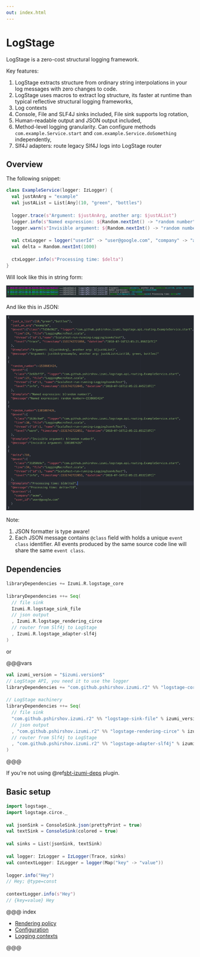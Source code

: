 ```yaml
---
out: index.html
---
```

LogStage
========

LogStage is a zero-cost structural logging framework.

Key features:

1. LogStage extracts structure from ordinary string interpolations in your log messages with zero changes to code.
2. LogStage uses macros to extract log structure, its faster at runtime than typical reflective structural logging frameworks,
3. Log contexts
4. Console, File and SLF4J sinks included, File sink supports log rotation,
5. Human-readable output and JSON output included,
6. Method-level logging granularity. Can configure methods `com.example.Service.start` and `com.example.Service.doSomething` independently,
7. Slf4J adapters: route legacy Slf4J logs into LogStage router

Overview
-----------

The following snippet:

```scala
class ExampleService(logger: IzLogger) {
  val justAnArg = "example"
  val justAList = List[Any](10, "green", "bottles")

  logger.trace(s"Argument: $justAnArg, another arg: $justAList")
  logger.info(s"Named expression: ${Random.nextInt() -> "random number"}")
  logger.warn(s"Invisible argument: ${Random.nextInt() -> "random number" -> null}")

  val ctxLogger = logger("userId" -> "user@google.com", "company" -> "acme")
  val delta = Random.nextInt(1000)

  ctxLogger.info(s"Processing time: $delta")
}
```

Will look like this in string form:

![logstage-sample-output-string](media/00-logstage-sample-output-string.png)

And like this in JSON:

![logstage-sample-output-string](media/00-logstage-sample-output-json.png)

Note:

1. JSON formatter is type aware!
2. Each JSON message contains `@class` field with holds a unique `event class` identifier.
   All events produced by the same source code line will share the same `event class`.

Dependencies
------------

```scala
libraryDependencies += Izumi.R.logstage_core

libraryDependencies ++= Seq(
  // file sink
  Izumi.R.logstage_sink_file
  // json output
  , Izumi.R.logstage_rendering_circe
  // router from Slf4j to LogStage
  , Izumi.R.logstage_adapter-slf4j
)
```

or

@@@vars
```scala
val izumi_version = "$izumi.version$"
// LogStage API, you need it to use the logger
libraryDependencies += "com.github.pshirshov.izumi.r2" %% "logstage-core" % izumi_version

// LogStage machinery
libraryDependencies ++= Seq(
  // file sink
  "com.github.pshirshov.izumi.r2" %% "logstage-sink-file" % izumi_version
  // json output
  , "com.github.pshirshov.izumi.r2" %% "logstage-rendering-circe" % izumi_version
  // router from Slf4j to LogStage
  , "com.github.pshirshov.izumi.r2" %% "logstage-adapter-slf4j" % izumi_version    
)
```
@@@

If you're not using @ref[sbt-izumi-deps](../sbt/00_sbt.md#bills-of-materials) plugin.

Basic setup
-----------

```scala
import logstage._
import logstage.circe._

val jsonSink = ConsoleSink.json(prettyPrint = true)
val textSink = ConsoleSink(colored = true)

val sinks = List(jsonSink, textSink)

val logger: IzLogger = IzLogger(Trace, sinks)
val contextLogger: IzLogger = logger(Map("key" -> "value"))

logger.info("Hey")
// Hey; @type=const

contextLogger.info(s"Hey")
// {key=value} Hey
```


@@@ index

* [Rendering policy](policy.md)
* [Configuration](config.md)
* [Logging contexts](custom_ctx.md)

@@@
